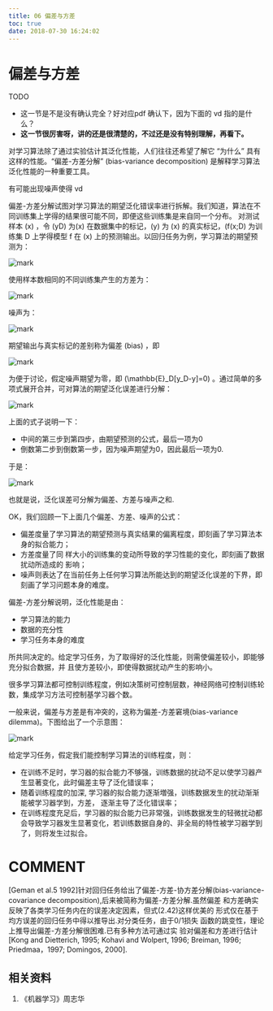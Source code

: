 ```yaml
---
title: 06 偏差与方差
toc: true
date: 2018-07-30 16:24:02
---
```


# 偏差与方差

TODO

- 这一节是不是没有确认完全？好对应pdf 确认下，因为下面的 vd 指的是什么？
- **这一节很厉害呀，讲的还是很清楚的，不过还是没有特别理解，再看下。**




对学习算法除了通过实验估计其泛化性能，人们往往还希望了解它 “为什么” 具有这样的性能。“偏差-方差分解” (bias-variance decomposition) 是解释学习算法泛化性能的一种重要工具。

有可能出现噪声使得 vd

偏差-方差分解试图对学习算法的期望泛化错误率进行拆解。我们知道，算法在不同训练集上学得的结果很可能不同，即便这些训练集是来自同一个分布。 对测试样本 \(x\) ，令 \(yD\) 为\(x\) 在数据集中的标记，\(y\) 为 \(x\) 的真实标记，\(f(x;D\) 为训练集 D 上学得模型 f 在 \(x\) 上的预测输出。以回归任务为例，学习算法的期望预测为：

![mark](http://pacdb2bfr.bkt.clouddn.com/blog/image/180727/I61DhL34eh.png?imageslim)

使用样本数相同的不同训练集产生的方差为：


![mark](http://pacdb2bfr.bkt.clouddn.com/blog/image/180727/G5b29bd6f3.png?imageslim)

噪声为：


![mark](http://pacdb2bfr.bkt.clouddn.com/blog/image/180727/ekaKeiaJ51.png?imageslim)

期望输出与真实标记的差别称为偏差 (bias) ，即


![mark](http://pacdb2bfr.bkt.clouddn.com/blog/image/180727/lb6iE41C41.png?imageslim)

为便于讨论，假定噪声期望为零，即 \(\mathbb{E}_D[y_D-y]=0\) 。通过简单的多项式展开合并，可对算法的期望泛化误差进行分解：


![mark](http://pacdb2bfr.bkt.clouddn.com/blog/image/180727/57f444G7Ha.png?imageslim)

上面的式子说明一下：


* 中间的第三步到第四步，由期望预测的公式，最后一项为0
* 倒数第二步到倒数第一步，因为噪声期望为0，因此最后一项为0.


于是：


![mark](http://pacdb2bfr.bkt.clouddn.com/blog/image/180727/lKGk6iJ38m.png?imageslim)

也就是说，泛化误差可分解为偏差、方差与噪声之和.

OK，我们回顾一下上面几个偏差、方差、噪声的公式：




* 偏差度量了学习算法的期望预测与真实结果的偏离程度，即刻画了学习算法本身的拟合能力；
* 方差度量了同 样大小的训练集的变动所导致的学习性能的变化，即刻画了数据扰动所造成的 影响；
* 噪声则表达了在当前任务上任何学习算法所能达到的期望泛化误差的下界，即刻画了学习问题本身的难度。


偏差-方差分解说明，泛化性能是由：


* 学习算法的能力
* 数据的充分性
* 学习任务本身的难度


所共同决定的。给定学习任务，为了取得好的泛化性能，则需使偏差较小，即能够充分拟合数据，并 且使方差较小，即使得数据扰动产生的影响小。

很多学习算法都可控制训练程度，例如决策树可控制层数，神经网络可控制训练轮数，集成学习方法可控制基学习器个数。

一般来说，偏差与方差是有冲突的，这称为偏差-方差窘境(bias-variance dilemma)。下图给出了一个示意图：


![mark](http://pacdb2bfr.bkt.clouddn.com/blog/image/180727/9GcAGkiHGf.png?imageslim)

给定学习任务，假定我们能控制学习算法的训练程度，则：


* 在训练不足时，学习器的拟合能力不够强，训练数据的扰动不足以使学习器产生显著变化，此时偏差主导了泛化错误率；
* 随着训练程度的加深, 学习器的拟合能力逐渐増强，训练数据发生的扰动渐渐能被学习器学到，方差， 逐渐主导了泛化错误率；
* 在训练程度充足后，学习器的拟合能力已非常强，训练数据发生的轻微扰动都会导致学习器发生显著变化，若训练数据自身的、非全局的特性被学习器学到了，则将发生过拟合。







# COMMENT


[Geman et al.5 1992]针对回归任务给出了偏差-方差-协方差分解(bias-variance-covariance decomposition),后来被简称为偏差-方差分解.虽然偏差 和方差确实反映了各类学习任务内在的误差决定因素，但式(2.42)这样优美的 形式仅在基于均方误差的回归任务中得以推导出.对分类任务，由于0/1损失 函数的跳变性，理论上推导出偏差-方差分解很困难.已有多种方法可通过实 验对偏差和方差进行估计[Kong and Dietterich, 1995; Kohavi and Wolpert, 1996; Breiman, 1996; Priedmaa，1997; Domingos, 2000].



## 相关资料

1. 《机器学习》周志华
